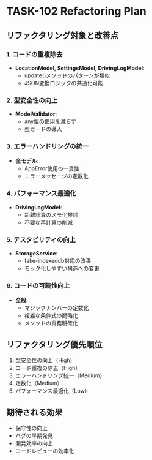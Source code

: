# TASK-102 Refactoring Plan

## リファクタリング対象と改善点

### 1. コードの重複除去
- **LocationModel, SettingsModel, DrivingLogModel**: 
  - update()メソッドのパターンが類似
  - JSON変換ロジックの共通化可能

### 2. 型安全性の向上
- **ModelValidator**:
  - any型の使用を減らす
  - 型ガードの導入

### 3. エラーハンドリングの統一
- **全モデル**:
  - AppError使用の一貫性
  - エラーメッセージの定数化

### 4. パフォーマンス最適化
- **DrivingLogModel**:
  - 距離計算のメモ化検討
  - 不要な再計算の削減

### 5. テスタビリティの向上
- **StorageService**:
  - fake-indexeddb対応の改善
  - モック化しやすい構造への変更

### 6. コードの可読性向上
- **全般**:
  - マジックナンバーの定数化
  - 複雑な条件式の簡略化
  - メソッドの責務明確化

## リファクタリング優先順位
1. 型安全性の向上（High）
2. コード重複の除去（High）
3. エラーハンドリング統一（Medium）
4. 定数化（Medium）
5. パフォーマンス最適化（Low）

## 期待される効果
- 保守性の向上
- バグの早期発見
- 開発効率の向上
- コードレビューの効率化